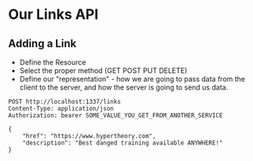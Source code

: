 # Our Links API

## Adding a Link

- Define the Resource
- Select the proper method (GET POST PUT DELETE)
- Define our "representation" - how we are going to pass data from the client to the server, and how the server is going to send us data.

```http
POST http://localhost:1337/links
Content-Type: application/json
Authorization: bearer SOME_VALUE_YOU_GET_FROM_ANOTHER_SERVICE

{
    "href": "https://www.hypertheory.com",
    "description": "Best danged training available ANYWHERE!"
}
```
